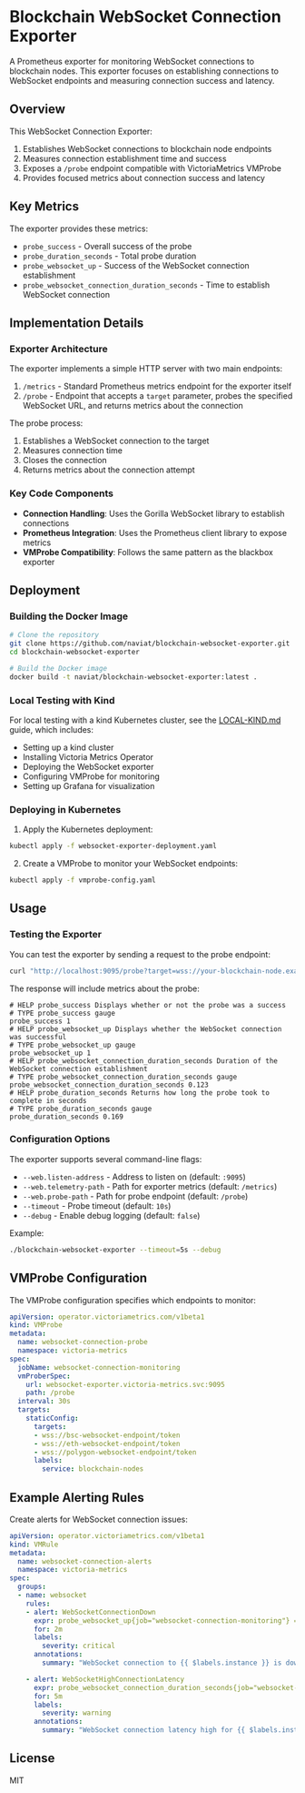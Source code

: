 # Blockchain WebSocket Connection Exporter

A Prometheus exporter for monitoring WebSocket connections to blockchain nodes. This exporter focuses on establishing connections to WebSocket endpoints and measuring connection success and latency.

## Overview

This WebSocket Connection Exporter:

1. Establishes WebSocket connections to blockchain node endpoints
2. Measures connection establishment time and success
3. Exposes a `/probe` endpoint compatible with VictoriaMetrics VMProbe
4. Provides focused metrics about connection success and latency

## Key Metrics

The exporter provides these metrics:

- `probe_success` - Overall success of the probe
- `probe_duration_seconds` - Total probe duration
- `probe_websocket_up` - Success of the WebSocket connection establishment
- `probe_websocket_connection_duration_seconds` - Time to establish WebSocket connection

## Implementation Details

### Exporter Architecture

The exporter implements a simple HTTP server with two main endpoints:

1. `/metrics` - Standard Prometheus metrics endpoint for the exporter itself
2. `/probe` - Endpoint that accepts a `target` parameter, probes the specified WebSocket URL, and returns metrics about the connection

The probe process:

1. Establishes a WebSocket connection to the target
2. Measures connection time
3. Closes the connection
4. Returns metrics about the connection attempt

### Key Code Components

- **Connection Handling**: Uses the Gorilla WebSocket library to establish connections
- **Prometheus Integration**: Uses the Prometheus client library to expose metrics
- **VMProbe Compatibility**: Follows the same pattern as the blackbox exporter

## Deployment

### Building the Docker Image

```bash
# Clone the repository
git clone https://github.com/naviat/blockchain-websocket-exporter.git
cd blockchain-websocket-exporter

# Build the Docker image
docker build -t naviat/blockchain-websocket-exporter:latest .
```

### Local Testing with Kind

For local testing with a kind Kubernetes cluster, see the [LOCAL-KIND.md](LOCAL-KIND.md) guide, which includes:

- Setting up a kind cluster
- Installing Victoria Metrics Operator
- Deploying the WebSocket exporter
- Configuring VMProbe for monitoring
- Setting up Grafana for visualization

### Deploying in Kubernetes

1. Apply the Kubernetes deployment:

```bash
kubectl apply -f websocket-exporter-deployment.yaml
```

2. Create a VMProbe to monitor your WebSocket endpoints:

```bash
kubectl apply -f vmprobe-config.yaml
```

## Usage

### Testing the Exporter

You can test the exporter by sending a request to the probe endpoint:

```bash
curl "http://localhost:9095/probe?target=wss://your-blockchain-node.example.com/token"
```

The response will include metrics about the probe:

```config
# HELP probe_success Displays whether or not the probe was a success
# TYPE probe_success gauge
probe_success 1
# HELP probe_websocket_up Displays whether the WebSocket connection was successful
# TYPE probe_websocket_up gauge
probe_websocket_up 1
# HELP probe_websocket_connection_duration_seconds Duration of the WebSocket connection establishment
# TYPE probe_websocket_connection_duration_seconds gauge
probe_websocket_connection_duration_seconds 0.123
# HELP probe_duration_seconds Returns how long the probe took to complete in seconds
# TYPE probe_duration_seconds gauge
probe_duration_seconds 0.169
```

### Configuration Options

The exporter supports several command-line flags:

- `--web.listen-address` - Address to listen on (default: `:9095`)
- `--web.telemetry-path` - Path for exporter metrics (default: `/metrics`)
- `--web.probe-path` - Path for probe endpoint (default: `/probe`)
- `--timeout` - Probe timeout (default: `10s`)
- `--debug` - Enable debug logging (default: `false`)

Example:

```bash
./blockchain-websocket-exporter --timeout=5s --debug
```

## VMProbe Configuration

The VMProbe configuration specifies which endpoints to monitor:

```yaml
apiVersion: operator.victoriametrics.com/v1beta1
kind: VMProbe
metadata:
  name: websocket-connection-probe
  namespace: victoria-metrics
spec:
  jobName: websocket-connection-monitoring
  vmProberSpec:
    url: websocket-exporter.victoria-metrics.svc:9095
    path: /probe
  interval: 30s
  targets:
    staticConfig:
      targets:
      - wss://bsc-websocket-endpoint/token
      - wss://eth-websocket-endpoint/token
      - wss://polygon-websocket-endpoint/token
      labels:
        service: blockchain-nodes
```

## Example Alerting Rules

Create alerts for WebSocket connection issues:

```yaml
apiVersion: operator.victoriametrics.com/v1beta1
kind: VMRule
metadata:
  name: websocket-connection-alerts
  namespace: victoria-metrics
spec:
  groups:
  - name: websocket
    rules:
    - alert: WebSocketConnectionDown
      expr: probe_websocket_up{job="websocket-connection-monitoring"} == 0
      for: 2m
      labels:
        severity: critical
      annotations:
        summary: "WebSocket connection to {{ $labels.instance }} is down"

    - alert: WebSocketHighConnectionLatency
      expr: probe_websocket_connection_duration_seconds{job="websocket-connection-monitoring"} > 0.5
      for: 5m
      labels:
        severity: warning
      annotations:
        summary: "WebSocket connection latency high for {{ $labels.instance }}"
```

## License

MIT
